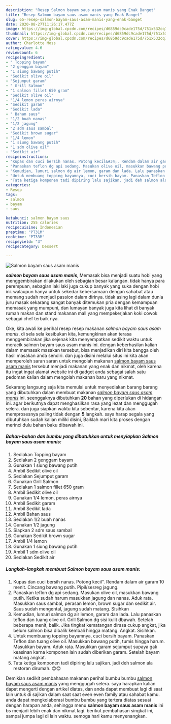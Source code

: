 ```yaml
---
description: "Resep Salmon bayam saus asam manis yang Enak Banget"
title: "Resep Salmon bayam saus asam manis yang Enak Banget"
slug: 65-resep-salmon-bayam-saus-asam-manis-yang-enak-banget
date: 2020-08-27T11:26:17.477Z
image: https://img-global.cpcdn.com/recipes/d6859dc9cade175d/751x532cq70/salmon-bayam-saus-asam-manis-foto-resep-utama.jpg
thumbnail: https://img-global.cpcdn.com/recipes/d6859dc9cade175d/751x532cq70/salmon-bayam-saus-asam-manis-foto-resep-utama.jpg
cover: https://img-global.cpcdn.com/recipes/d6859dc9cade175d/751x532cq70/salmon-bayam-saus-asam-manis-foto-resep-utama.jpg
author: Charlotte Moss
ratingvalue: 4.6
reviewcount: 6
recipeingredient:
- " Topping bayam"
- "2 genggam bayam"
- "1 siung bawang putih"
- "Sedikit olive oil"
- "Sejumput garam"
- " Grill Salmon"
- "1 salmon fillet 650 gram"
- "Sedikit olive oil"
- "1/4 lemon peras airnya"
- "Sedikit garam"
- "Sedikit lada"
- " Bahan saus"
- "1/2 buah nanas"
- "1/2 jagung"
- "2 sdm saus sambal"
- "Sedikit brown sugar"
- "1/4 lemon"
- "1 siung bawang putih"
- "1 sdm olive oil"
- "Sedikit air"
recipeinstructions:
- "Kupas dan cuci bersih nanas. Potong kecil&#34;. Rendam dalam air garam 10 menit. Cincang bawang putih. Pipil/sesreg jagung."
- "Panaskan teflon dg api sedang. Masukan olive oil, masukkan bawang putih. Ketika sudah harum masukkan jagung dan nanas. Aduk rata. Masukkan saus sambal, perasan lemon, brown sugar dan sedikit air. Saus sudah mengental, jagung sudah matang. Sisihkan"
- "Kemudian, lumuri salmon dg air lemon, garam dan lada. Lalu panaskan teflon dan tuang olive oil. Grill Salmon dg sisi kulit dbawah. Setelah beberapa menit, balik. Jika tingkat kematangan dirasa cukup angkat, jika belum salmon bisa dibalik kembali hingga matang. Angkat. Sisihkan."
- "Untuk membuang topping bayamnya, cuci bersih bayam. Panaskan Teflon dan tuang olive oil. Masukkan bawang putih, tumis hingga harum. Masukkan bayam. Aduk rata. Masukkan garam sejumput supaya gak keasinan karna komponen lain sudah diberikan garam. Setelah bayam matang angkat."
- "Tata ketiga komponen tadi dipiring lalu sajikan. jadi deh salmon ala restoran dirumah. 😊😊"
categories:
- Resep
tags:
- salmon
- bayam
- saus

katakunci: salmon bayam saus 
nutrition: 255 calories
recipecuisine: Indonesian
preptime: "PT31M"
cooktime: "PT33M"
recipeyield: "3"
recipecategory: Dessert

---
```



![Salmon bayam saus asam manis](https://img-global.cpcdn.com/recipes/d6859dc9cade175d/751x532cq70/salmon-bayam-saus-asam-manis-foto-resep-utama.jpg)

<b><i>salmon bayam saus asam manis</i></b>, Memasak bisa menjadi suatu hobi yang menggembirakan dilakukan oleh sebagian besar kalangan. tidak hanya para perempuan, sebagian laki laki juga cukup banyak yang suka dengan hobi ini. walaupun hanya untuk sekedar kebersamaan dengan sahabat atau memang sudah menjadi passion dalam dirinya. tidak asing lagi dalam dunia juru masak sekarang sangat banyak ditemukan pria dengan kemampuan memasak yang mumpuni, dan lumayan banyak juga kita lihat di banyak rumah makan dan stand makanan mall yang mempekerjakan koki cowok sebagai chef terbaik nya.

Oke, kita awali ke perihal resep resep makanan <i>salmon bayam saus asam manis</i>. di sela sela kesibukan kita, kemungkinan akan terasa menggembirakan jika sejenak kita menyempatkan sedikit waktu untuk meracik salmon bayam saus asam manis ini. dengan keberhasilan kalian dalam memasak masakan tersebut, bisa menjadikan diri kita bangga oleh hasil masakan anda sendiri. dan juga disini melalui situs ini kita akan memperoleh saran saran untuk mengolah makanan <u>salmon bayam saus asam manis</u> tersebut menjadi makanan yang enak dan nikmat, oleh karena itu ingat ingat alamat website ini di gadget anda sebagai salah satu pedoman kalian dalam mengolah makanan baru yang nikmat.




Sekarang langsung saja kita memulai untuk menyediakan barang barang yang dibutuhkan dalam membuat makanan <u><i>salmon bayam saus asam manis</i></u> ini. seenggaknya dibutuhkan <b>20</b> bahan yang diperlukan di hidangan ini. agar berikutnya dapat menghasilkan rasa yang lezat dan menggugah selera. dan juga siapkan waktu kita sebentar, karena kita akan memprosesnya paling tidak dengan <b>5</b> langkah. saya harap segala yang dibutuhkan sudah kalian miliki disini, Baiklah mari kita proses dengan merinci dulu bahan baku dibawah ini.

<!--inarticleads1-->

##### Bahan-bahan dan bumbu yang dibutuhkan untuk menyiapkan Salmon bayam saus asam manis:

1. Sediakan  Topping bayam
1. Sediakan 2 genggam bayam
1. Gunakan 1 siung bawang putih
1. Ambil Sedikit olive oil
1. Sediakan Sejumput garam
1. Gunakan  Grill Salmon
1. Sediakan 1 salmon fillet 650 gram
1. Ambil Sedikit olive oil
1. Gunakan 1/4 lemon, peras airnya
1. Ambil Sedikit garam
1. Ambil Sedikit lada
1. Ambil  Bahan saus
1. Sediakan 1/2 buah nanas
1. Gunakan 1/2 jagung
1. Siapkan 2 sdm saus sambal
1. Gunakan Sedikit brown sugar
1. Ambil 1/4 lemon
1. Gunakan 1 siung bawang putih
1. Ambil 1 sdm olive oil
1. Sediakan Sedikit air




<!--inarticleads2-->

##### Langkah-langkah membuat Salmon bayam saus asam manis:

1. Kupas dan cuci bersih nanas. Potong kecil&#34;. Rendam dalam air garam 10 menit. Cincang bawang putih. Pipil/sesreg jagung.
1. Panaskan teflon dg api sedang. Masukan olive oil, masukkan bawang putih. Ketika sudah harum masukkan jagung dan nanas. Aduk rata. Masukkan saus sambal, perasan lemon, brown sugar dan sedikit air. Saus sudah mengental, jagung sudah matang. Sisihkan
1. Kemudian, lumuri salmon dg air lemon, garam dan lada. Lalu panaskan teflon dan tuang olive oil. Grill Salmon dg sisi kulit dbawah. Setelah beberapa menit, balik. Jika tingkat kematangan dirasa cukup angkat, jika belum salmon bisa dibalik kembali hingga matang. Angkat. Sisihkan.
1. Untuk membuang topping bayamnya, cuci bersih bayam. Panaskan Teflon dan tuang olive oil. Masukkan bawang putih, tumis hingga harum. Masukkan bayam. Aduk rata. Masukkan garam sejumput supaya gak keasinan karna komponen lain sudah diberikan garam. Setelah bayam matang angkat.
1. Tata ketiga komponen tadi dipiring lalu sajikan. jadi deh salmon ala restoran dirumah. 😊😊




Demikian sedikit pembahasan makanan perihal bumbu bumbu <u>salmon bayam saus asam manis</u> yang menggugah selera. saya harapkan kalian dapat mengerti dengan artikel diatas, dan anda dapat membuat lagi di saat lain untuk di sajikan dalam saat saat even even family atau sahabat kamu. anda dapat mengkolaborasi bumbu bumbu yang tertera diatas sesuai dengan harapan anda, sehingga menu <b>salmon bayam saus asam manis</b> ini bs menjadi lebih enak dan nikmat lagi. berikut pembahasan singkat ini, sampai jumpa lagi di lain waktu. semoga hari kamu menyenangkan.
